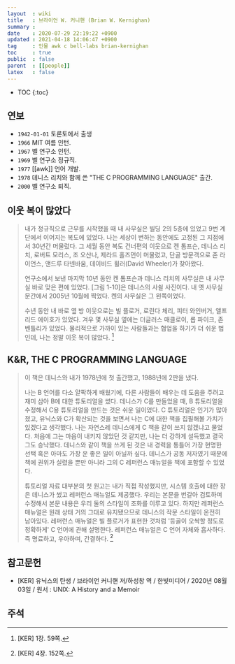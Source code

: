 ```yaml
---
layout  : wiki
title   : 브라이언 W. 커니핸 (Brian W. Kernighan)
summary : 
date    : 2020-07-29 22:19:22 +0900
updated : 2021-04-18 14:06:47 +0900
tag     : 인물 awk c bell-labs brian-kernighan
toc     : true
public  : false
parent  : [[people]]
latex   : false
---
```

* TOC
{:toc}

## 연보

- `1942-01-01` 토론토에서 출생
- `1966` MIT 여름 인턴.
- `1967` 벨 연구소 인턴.
- `1969` 벨 연구소 정규직.
- `1977` [[awk]] 언어 개발.
- `1978` 데니스 리치와 함께 쓴 "THE C PROGRAMMING LANGUAGE" 출간.
- `2000` 벨 연구소 퇴직.

## 이웃 복이 많았다

> 내가 정규직으로 근무를 시작했을 때 내 사무실은 빌딩 2의 5층에 있었고
9번 계단에서 이어지는 복도에 있었다.
나는 세상이 변하는 동안에도 고정된 그 지점에서 30년간 머물렀다.
그 세월 동안 복도 건너편의 이웃으로 켄 톰프슨, 데니스 리치, 로버트 모리스, 조 오산나, 제라드 홀즈먼이 머물렀고,
단골 방문객으로 존 라이언스, 앤드루 타넨바움, 데이비드 휠러(David Wheeler)가 찾아왔다.
>
> 연구소에서 보낸 마지막 10년 동안 켄 톰프슨과 데니스 리치의 사무실은 내 사무실 바로 맞은 편에 있었다.
[그림 1-10]은 데니스의 사쉴 사진이다. 내 옛 사무실 문간에서 2005년 10월에 찍었다. 켄의 사무실은 그 왼쪽이었다.
>
> 수년 동안 내 바로 옆 방 이웃으로는 빌 플로거, 로린다 체리, 피터 와인버거, 앨프리드 에이호가 있었다.
겨우 몇 사무실 옆에는 더글러스 매클로이, 롭 파이크, 존 벤틀리가 있었다.
물리적으로 가까이 있는 사람들과는 협업을 하기가 더 쉬운 법인데, 나는 정말 이웃 복이 많았다.
[^KER-059]

## K&R, THE C PROGRAMMING LANGUAGE

> 이 책은 데니스와 내가 1978년에 첫 출간했고, 1988년에 2판을 냈다.
>
> 나는 B 언어를 다소 얄팍하게 배웠기에, 다른 사람들이 배우는 데 도움을 주려고 재미 삼아 B에 대한 튜토리얼을 썼다.
데니스가 C를 만들었을 때, B 튜토리얼을 수정해서 C용 튜토리얼을 만드는 것은 쉬운 일이었다.
C 튜토리얼은 인기가 많아졌고, 유닉스와 C가 확산되는 것을 보면서 나는 C에 대한 책을 집필해볼 가치가 있겠다고 생각했다.
나는 자연스레 데니스에게 C 책을 같이 쓰지 않겠냐고 물었다.
처음에 그는 마음이 내키지 않았던 것 같지만, 나는 더 강하게 설득했고 결국 그도 승낙했다.
데니스와 같이 책을 쓰게 된 것은 내 경력을 통틀어 가장 현명한 선택 혹은 아마도 가장 운 좋은 일이 아닐까 싶다.
데니스가 공동 저자였기 때문에 책에 권위가 실렸을 뿐만 아니라 그의 C 레퍼런스 매뉴얼을 책에 포함할 수 있었다.
>
> 튜토리얼 자료 대부분의 첫 원고는 내가 직접 작성했지만, 시스템 호출에 대한 장은 데니스가 썼고 레퍼런스 매뉴얼도 제공했다.
우리는 본문을 번갈아 검토하며 수정해서 본문 내용은 우리 둘의 스타일이 조화를 이루고 있다.
하지만 레퍼런스 매뉴얼은 원래 상태 거의 그대로 유지됐으므로 데니스의 작문 스타일이 온전히 남아있다.
레퍼런스 매뉴얼은 빌 플로거가 표현한 것처럼 '등골이 오싹할 정도로 정확하게' C 언어에 관해 설명한다.
레퍼런스 매뉴얼은 C 언어 자체와 흡사하다. 즉 명료하고, 우아하며, 간결하다.
[^KER-152]

## 참고문헌

- [KER] 유닉스의 탄생 / 브라이언 커니핸 저/하성창 역 / 한빛미디어 / 2020년 08월 03일 / 원서 : UNIX: A History and a Memoir

## 주석

[^KER-059]: [KER] 1장. 59쪽.
[^KER-152]: [KER] 4장. 152쪽.

